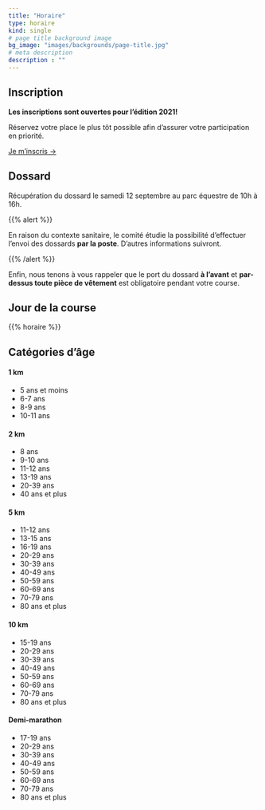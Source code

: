 ```yaml
---
title: "Horaire"
type: horaire
kind: single
# page title background image
bg_image: "images/backgrounds/page-title.jpg"
# meta description
description : ""
---
```


## Inscription

**Les inscriptions sont ouvertes pour l’édition 2021!**

Réservez votre place le plus tôt possible afin d’assurer votre participation en priorité.

<a href="/inscription/" class="btn btn-secondary text-decoration-none text-uppercase">Je m’inscris &rarr;</a>

## Dossard


Récupération du dossard le samedi 12 septembre au parc équestre de 10h à 16h.

{{% alert %}}

En raison du contexte sanitaire, le comité étudie la possibilité d’effectuer l’envoi des dossards **par la poste**.
D’autres informations suivront.

{{% /alert %}}

Enfin, nous tenons à vous rappeler que le port du dossard **à l’avant** et **par-dessus toute pièce de vêtement** est obligatoire pendant votre course.

## Jour de la course

{{% horaire %}}

## Catégories d’âge
<div class="row">
  <div class="col-12 col-sm-4">
    <h4>1 km</h4>
    <ul class="list">
      <li>5 ans et moins</li>
      <li>6-7 ans</li>
      <li>8-9 ans</li>
      <li>10-11 ans</li>
    </ul>
  </div>
  <div class="col-12 col-sm-4">
    <h4>2 km</h4>
    <ul class="list">
      <li>8 ans</li>
      <li>9-10 ans</li>
      <li>11-12 ans</li>
      <li>13-19 ans</li>
      <li>20-39 ans</li>
      <li>40 ans et plus</li>
    </ul>
  </div>
  <div class="col-12 col-sm-4">
    <h4>5 km</h4>
    <ul class="list">
      <li>11-12 ans</li>
      <li>13-15 ans</li>
      <li>16-19 ans</li>
      <li>20-29 ans</li>
      <li>30-39 ans</li>
      <li>40-49 ans</li>
      <li>50-59 ans</li>
      <li>60-69 ans</li>
      <li>70-79 ans</li>
      <li>80 ans et plus</li>
    </ul>
  </div>
  <div class="col-12 col-sm-4">
    <h4>10 km</h4>
    <ul class="list">
      <li>15-19 ans</li>
      <li>20-29 ans</li>
      <li>30-39 ans</li>
      <li>40-49 ans</li>
      <li>50-59 ans</li>
      <li>60-69 ans</li>
      <li>70-79 ans</li>
      <li>80 ans et plus</li>
    </ul>
  </div>
  <div class="col-12 col-sm-4">
    <h4>Demi-marathon</h4>
    <ul class="list">
      <li>17-19 ans</li>
      <li>20-29 ans</li>
      <li>30-39 ans</li>
      <li>40-49 ans</li>
      <li>50-59 ans</li>
      <li>60-69 ans</li>
      <li>70-79 ans</li>
      <li>80 ans et plus</li>
    </ul>
  </div>
</div>
